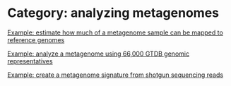 # Category: analyzing metagenomes


[Example: estimate how much of a metagenome sample can be mapped to reference genomes](15-estimate-how-much-of-a-metagenome-sample-can-be-mapped-to-reference-genomes.md)

[Example: analyze a metagenome using 66,000 GTDB genomic representatives](14-analyze-a-metagenome-using-66000-GTDB-genomic-representatives.md)

[Example: create a metagenome signature from shotgun sequencing reads](12-create-a-metagenome-signature-from-shotgun-sequencing-reads.md)
